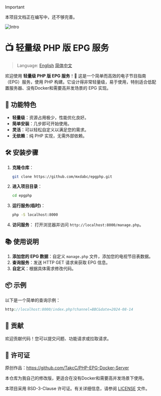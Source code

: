 > [!IMPORTANT]  
> 本项目文档正在编写中，还不够完善。

![Intro](https://socialify.git.ci/mxdabc/epgphp/image?description=1&descriptionEditable=PHP%E7%89%88%E7%9A%84EPG%E6%9C%8D%E5%8A%A1%EF%BC%8C%E6%9B%B4%E8%BD%BB%E9%87%8F%E3%80%82%20&font=Jost&forks=1&issues=1&language=1&name=1&owner=1&pulls=1&stargazers=1&theme=Auto)

# 📺 轻量级 PHP 版 EPG 服务

> Language: [English](README.md)   [简体中文](README_zh-CN.md) 

欢迎使用 **轻量级 PHP 版 EPG 服务**！🎉 这是一个简单而高效的电子节目指南（EPG）服务，使用 PHP 构建。它设计得非常轻量级，易于使用，特别适合低配置服务器、没有Docker和需要高并发场景的 EPG 实现。

## 🚀 功能特色

- **轻量级**：资源占用极少，性能优化良好。
- **简单安装**：几步即可开始使用。
- **灵活**：可以轻松自定义以满足您的需求。
- **无依赖**：纯 PHP 实现，无需外部依赖。

## 🛠️ 安装步骤

1. **克隆仓库**：
   ```bash
   git clone https://github.com/mxdabc/epgphp.git
   ```
2. **进入项目目录**：
   ```bash
   cd epgphp
   ```
3. **运行服务(临时)**：
   ```bash
   php -S localhost:8000
   ```
4. **访问服务**：
   打开浏览器并访问 `http://localhost:8000/manage.php`。

## 📚 使用说明

1. **添加您的 EPG 数据**：自定义 `manage.php` 文件，添加您的电视节目表数据。
2. **查询服务**：发送 HTTP GET 请求来获取 EPG 信息。
3. **自定义**：根据具体需求修改代码。

## 📦 示例

以下是一个简单的查询示例：

```php
http://localhost:8000/index.php?channel=BBC&date=2024-08-14
```

## 👥 贡献

欢迎贡献代码！您可以提交问题、功能请求或拉取请求。

## 📝 许可证

原创作品：https://github.com/TakcC/PHP-EPG-Docker-Server

本仓库为我自己的修改版，更适合在没有Docker和需要高并发场景下使用。

本项目采用 BSD-3-Clause 许可证。有关详细信息，请参阅 [LICENSE](LICENSE) 文件。

